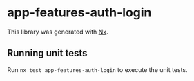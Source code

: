 # app-features-auth-login

This library was generated with [Nx](https://nx.dev).

## Running unit tests

Run `nx test app-features-auth-login` to execute the unit tests.
